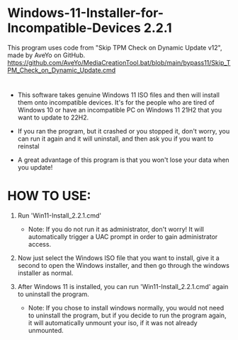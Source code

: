 # Windows-11-Installer-for-Incompatible-Devices 2.2.1
This program uses code from "Skip TPM Check on Dynamic Update v12", made by AveYo on GitHub.
https://github.com/AveYo/MediaCreationTool.bat/blob/main/bypass11/Skip_TPM_Check_on_Dynamic_Update.cmd
#
 - This software takes genuine Windows 11 ISO files and then will install them onto incompatible devices.
It's for the people who are tired of Windows 10 or have an incompatible PC on Windows 11 21H2 that you want to update to 22H2.

 - If you ran the program, but it crashed or you stopped it, don't worry, you can run it again and it will uninstall, and then ask you if you want to reinstal

 - A great advantage of this program is that you won't lose your data when you update!
#

# HOW TO USE:

1. Run 'Win11-Install_2.2.1.cmd'
     - Note: If you do not run it as administrator, don't worry! It will automatically trigger a UAC prompt in order to gain administrator access.

3. Now just select the Windows ISO file that you want to install, give it a second to open the Windows installer, and then go through the windows installer as normal.

4. After Windows 11 is installed, you can run 'Win11-Install_2.2.1.cmd' again to uninstall the program.
     - Note: If you chose to install windows normally, you would not need to uninstall the program, but if you decide to run the program again, it will automatically unmount your iso, if it was not already unmounted.
